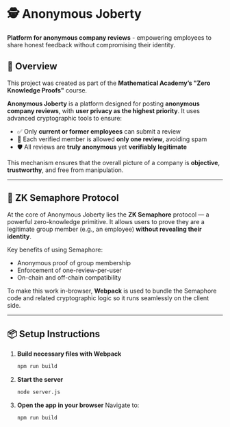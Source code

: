 # 🕵️ Anonymous Joberty
**Platform for anonymous company reviews** - empowering employees to share honest feedback without compromising their identity.


## 🚀 Overview

This project was created as part of the **Mathematical Academy’s "Zero Knowledge Proofs"** course.

**Anonymous Joberty** is a platform designed for posting **anonymous company reviews**, with **user privacy as the highest priority**. It uses advanced cryptographic tools to ensure:

- ✅ Only **current or former employees** can submit a review  
- 🔁 Each verified member is allowed **only one review**, avoiding spam  
- 🛡 All reviews are **truly anonymous** yet **verifiably legitimate**

This mechanism ensures that the overall picture of a company is **objective**, **trustworthy**, and free from manipulation.

---

## 🔐 ZK Semaphore Protocol

At the core of Anonymous Joberty lies the **ZK Semaphore** protocol — a powerful zero-knowledge primitive. It allows users to prove they are a legitimate group member (e.g., an employee) **without revealing their identity**.

Key benefits of using Semaphore:

- Anonymous proof of group membership  
- Enforcement of one-review-per-user  
- On-chain and off-chain compatibility

To make this work in-browser, **Webpack** is used to bundle the Semaphore code and related cryptographic logic so it runs seamlessly on the client side.

---

## 📦 Setup Instructions

1. **Build necessary files with Webpack**  
   ```bash
   npm run build

2. **Start the server**  
   ```bash
   node server.js

3. **Open the app in your browser**
   Navigate to: 
   ```bash
   npm run build
